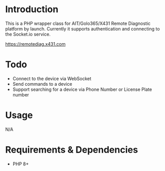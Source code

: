 # Introduction

This is a PHP wrapper class for AIT/Golo365/X431 Remote Diagnostic platform by launch. Currently it supports authentication and connecting to the Socket.io service.

<https://remotediag.x431.com>

# Todo

- Connect to the device via WebSocket
- Send commands to a device
- Support searching for a device via Phone Number or License Plate number


# Usage

N/A

# Requirements & Dependencies

- PHP 8+
